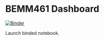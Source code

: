 # BEMM461 Dashboard

[![Binder](http://mybinder.org/badge.svg)](http://mybinder.org/v2/gh/lunettakim/BEMM461/main)

Launch binded notebook.
